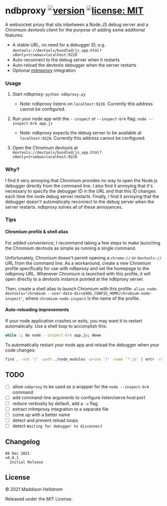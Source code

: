 # ndbproxy [![version](https://img.shields.io/github/v/tag/b0o/ndbproxy?style=flat&color=yellow&label=version&sort=semver)](https://github.com/b0o/ndbproxy/releases) [![license: MIT](https://img.shields.io/github/license/b0o/ndbproxy?style=flat&color=green)](https://mit-license.org)

A websocket proxy that sits inbetween a Node.JS debug server and a Chromium devtools client for the purpose of adding some additional features:

- A stable URL, no need for a debugger ID, e.g. `devtools://devtools/bundled/js_app.html?v8only=true&ws=localhost:9228`
- Auto-reconnect to the debug server when it restarts
- Auto-reload the devtools debugger when the server restarts
- Optional [mitmproxy](https://github.com/mitmproxy/mitmproxy) integration

### Usage

1. Start ndbproxy: `python ndbproxy.py`

   - Note: ndbproxy listens on `localhost:9228`. Currently this address cannot be configured.

2. Run your node app with the `--inspect` or `--inspect-brk` flag: `node --inspect-brk app.js`

   - Note: ndbproxy expects the debug server to be available at `localhost:9229`. Currently this address cannot be configured.

3. Open the Chromium devtools at `devtools://devtools/bundled/js_app.html?v8only=true&ws=localhost:9228`

### Why?

I find it very annoying that Chromium provides no way to open the Node.js debugger directly from the command line. I also find it annoying that
it's necessary to specify the debugger ID in the URL and that this ID changes
each time the node debug server restarts. Finally, I find it annoying that the
debugger doesn't automatically reconnect to the debug server when the server
restarts. ndbproxy solves all of these annoyances.

### Tips

#### Chromium profile & shell alias

For added convenience, I recommend taking a few steps to make launching the Chromium devtools as simple as running a single command.

Unfortunately, Chromium doesn't permit opening a `chrome://` or
`devtools://` URL from the command line. As a workaround, create a new Chromium
profile specifically for use with ndbproxy and set the homepage to the ndbproxy
URL. Whenever Chromium is launched with this profile, it will open directly
to a devtools instance pointed at the ndbproxy server.

Then, create a shell alias to launch Chromium with this profile: `alias node-devtools="chromium --user-data-dir=$XDG_CONFIG_HOME/chromium-node-inspect"`,
where `chromium-node-inspect` is the name of the profile.

#### Auto-reloading improvements

If your node application crashes or exits, you may want it to restart automatically. Use a shell loop to accomplish this:

```sh
while :; do node --inspect-brk app.js; done
```

To automatically restart your node app and reload the debugger when your code changes:

```sh
find . -not '(' -path ./node_modules -prune ')' -name '*.js' | entr -rds 'while :; do node --inspect-brk app.js; done'
```

## TODO

- [ ] allow `ndbproxy` to be used as a wrapper for the `node --inspect-brk` command
- [ ] add command-line arguments to configure listen/serve host:port
- [ ] reduce verbosity by default, add a `-v` flag
- [ ] extract mitmproxy integration to a separate file
- [ ] come up with a better name
- [ ] detect and prevent reload loops
- [ ] detect `Waiting for debugger to disconnect`

## Changelog

```
08 Dec 2021                                                             v0.0.1
  Initial Release
```

## License

&copy; 2021 Maddison Hellstrom

Released under the MIT License.
